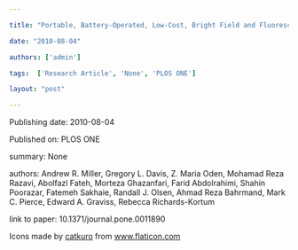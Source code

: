 ---
title: "Portable, Battery-Operated, Low-Cost, Bright Field and Fluorescence Microscope"
date: "2010-08-04"
authors: ['admin']
tags:  ['Research Article', 'None', 'PLOS ONE']
layout: "post"
---
Publishing date: 2010-08-04

Published on: PLOS ONE

summary: None

authors: Andrew R. Miller, Gregory L. Davis, Z. Maria Oden, Mohamad Reza Razavi, Abolfazl Fateh, Morteza Ghazanfari, Farid Abdolrahimi, Shahin Poorazar, Fatemeh Sakhaie, Randall J. Olsen, Ahmad Reza Bahrmand, Mark C. Pierce, Edward A. Graviss, Rebecca Richards-Kortum

link to paper: 10.1371/journal.pone.0011890

Icons made by <a href="https://www.flaticon.com/free-icon/bookshelves_3576884" title="catkuro">catkuro</a> from <a href="https://www.flaticon.com/" title="Flaticon"> www.flaticon.com</a>